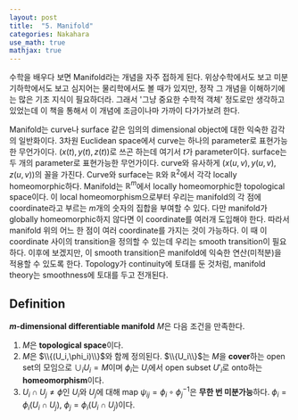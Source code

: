 ```yaml
---
layout: post
title:  "5. Manifold"
categories: Nakahara
use_math: true
mathjax: true
---
```

수학을 배우다 보면 Manifold라는 개념을 자주 접하게 된다. 위상수학에서도 보고
미분기하학에서도 보고 심지어는 물리학에서도 볼 때가 있지만, 정작 그 개념을
이해하기에는 많은 기초 지식이 필요하더라. 그래서 '그냥 중요한 수학적 객체' 정도로만
생각하고 있었는데 이 책을 통해서 이 개념에 조금이나마 가까이 다가가보려 한다.

Manifold는 curve나 surface 같은 임의의 dimensional object에 대한 익숙한 감각의
일반화이다. 3차원 Euclidean space에서 curve는 하나의 parameter로 표현가능한 무언가이다.
$(x(t),y(t),z(t))$로 쓰곤 하는데 여기서 $t$가 parameter이다. surface는 두 개의 parameter로
표현가능한 무언가이다. curve와 유사하게 $(x(u,v),y(u,v),z(u,v))$의 꼴을 가진다.
Curve와 surface는 $\mathbb{R}$와 $\mathbb{R}^2$에서 각각 locally homeomorphic하다.
Manifold는 $\mathbb{R}^m$에서 locally homeomorphic한 topological space이다.
이 local homeomorphism으로부터 우리는 manifold의 각 점에 coordinate라고 부르는
$m$개의 숫자의 집합을 부여할 수 있다. 다만 manifold가 globally homeomorphic하지 않다면
이 coordinate를 여러개 도입해야 한다. 따라서 manifold 위의 어느 한 점이 여러 coordinate를
가지는 것이 가능하다. 이 때 이 coordinate 사이의 transition을 정의할 수 있는데 우리는
smooth transition이 필요하다. 이후에 보겠지만, 이 smooth transition은 manifold에 익숙한
연산(미적분)을 적용할 수 있도록 한다. Topology가 continuity에 토대를 둔 것처럼,
manifold theory는 smoothness에 토대를 두고 전개된다.

## Definition
**$m$-dimensional differentiable manifold** $M$은 다음 조건을 만족한다.
1. $M$은 **topological space**이다.
2. $M$은 $\\{(U_i,\phi_i)\\}$와 함께 정의된다.
$\\{U_i\\}$는 $M$을 **cover**하는 open set의 모임으로 $\cup_iU_i=M$이며
$\phi_i$는 $U_i$에서 open subset $U'_i$로 onto하는 **homeomorphism**이다.
1. $U_i\cap U_j\neq\phi$인 $U_i$와 $U_j$에 대해 map $\psi_{ij}=
\phi_i\circ \phi_j^{-1}$은 **무한 번 미분가능**하다. $\phi_i=\phi_i(U_i\cap U_j)$, $\phi_j=\phi_i(U_i\cap U_j)$이다.